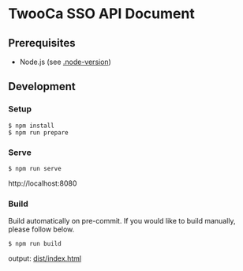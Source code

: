 # TwooCa SSO API Document

## Prerequisites

- Node.js (see [.node-version](.node-version))

## Development

### Setup

```
$ npm install
$ npm run prepare
```

### Serve

```
$ npm run serve
```

http://localhost:8080

### Build

Build automatically on pre-commit. If you would like to build manually, please follow below.

```
$ npm run build
```

output: [dist/index.html](dist/index.html)
